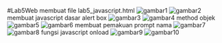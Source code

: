 #Lab5Web
membuat file lab5_javascript.html
![gambar1](https://github.com/AbiyanfarasDanuyasa/Lab5Web/assets/115562487/709661c7-5102-4975-bc92-1832abfb874c)
![gambar2](https://github.com/AbiyanfarasDanuyasa/Lab5Web/assets/115562487/dc65253d-a669-4b55-bcb3-03ef511c3ad2)
membuat javascript dasar alert box
![gambar3](https://github.com/AbiyanfarasDanuyasa/Lab5Web/assets/115562487/5fc4d1e3-fdc9-4aa9-adb4-c15146c9c5a6)
![gambar4](https://github.com/AbiyanfarasDanuyasa/Lab5Web/assets/115562487/e59f1488-1d39-4e4b-be56-2f2eda25e43f)
method objek
![gambar5](https://github.com/AbiyanfarasDanuyasa/Lab5Web/assets/115562487/13ffae3f-24da-44f2-a299-a3a74003978e)
![gambar6](https://github.com/AbiyanfarasDanuyasa/Lab5Web/assets/115562487/51bc2ca4-6c86-4be5-9127-adae2f812c53)
membuat pemakuan prompt nama
![gambar7](https://github.com/AbiyanfarasDanuyasa/Lab5Web/assets/115562487/d5004a8b-cf05-4377-90a4-6a037773842f)
![gambar8](https://github.com/AbiyanfarasDanuyasa/Lab5Web/assets/115562487/0abec1a2-b107-4e8c-b390-b58c90b1a6c3)
fungsi javascript onload
![gambar9](https://github.com/AbiyanfarasDanuyasa/Lab5Web/assets/115562487/be10be9d-7698-461d-addf-839733dbc295)
![gambar10](https://github.com/AbiyanfarasDanuyasa/Lab5Web/assets/115562487/f8dae908-57d8-45d9-8c1a-b2525f6139b2)
